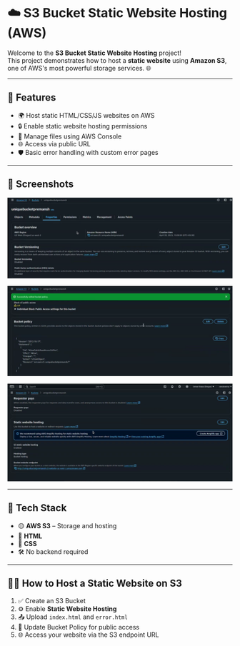 # ☁️ S3 Bucket Static Website Hosting (AWS)

Welcome to the **S3 Bucket Static Website Hosting** project!  
This project demonstrates how to host a **static website** using **Amazon S3**, one of AWS's most powerful storage services. 🌐

---

## 🚀 Features

- 🌍 Host static HTML/CSS/JS websites on AWS
- 🔒 Enable static website hosting permissions
- 📂 Manage files using AWS Console
- 🌐 Access via public URL
- 🛡️ Basic error handling with custom error pages

---

## 📸 Screenshots
  
![Homepage](Screenshot%202025-04-20%20160952.png)
 
![Settings](Screenshot%202025-04-20%20161047.png)
 
![Error Page](Screenshot%202025-04-20%20161147.png)

---

## 🧰 Tech Stack

- 🟡 **AWS S3** – Storage and hosting
- 📝 **HTML**
- 🎨 **CSS**
- 🛠️ No backend required

---

## 🧑‍💻 How to Host a Static Website on S3

1. ✅ Create an S3 Bucket
2. ⚙️ Enable **Static Website Hosting**
3. 📤 Upload `index.html` and `error.html`
4. 🔑 Update Bucket Policy for public access
5. 🌐 Access your website via the S3 endpoint URL
